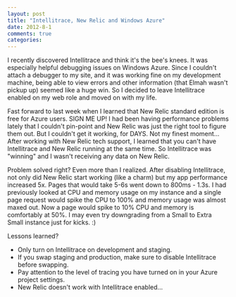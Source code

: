 ```yaml
---
layout: post
title: "Intellitrace, New Relic and Windows Azure"
date: 2012-8-1
comments: true
categories: 
---
```

<p>I recently discovered Intellitrace and think it's the bee's knees. It was especially helpful
    debugging issues on Windows Azure. Since I couldn't attach a debugger to my site, and it was
    working fine on my development machine, being able to view errors and other information
    (that Elmah wasn't pickup up) seemed like a huge win. So I decided to leave Intellitrace
    enabled on my web role and moved on with my life.</p>
<p>Fast forward to last week when I learned that New Relic standard edition is free for Azure users.
    SIGN ME UP! I had been having performance problems lately that I couldn't pin-point and New Relic
    was just the right tool to figure them out. But I couldn't get it working, for DAYS. Not my finest moment...
    After working with New Relic tech support, I learned that you can't have Intellitrace and New Relic
    running at the same time. So Intellitrace was "winning" and I wasn't receiving any data on New Relic.</p>
<p>Problem solved right? Even more than I realized. After disabling Intellitrace, not only did New Relic
    start working (like a charm) but my app performance increased 5x. Pages that would take 5-6s went
    down to 800ms - 1.3s. I had previously looked at CPU and memory usage on my instance and a single
    page request would spike the CPU to 100% and memory usage was almost maxed out. Now a page would
    spike to 10% CPU and memory is comfortably at 50%. I may even try downgrading from a Small to Extra Small instance just for kicks. :)</p>
<p>Lessons learned?</p>
<ul>
    <li>Only turn on Intellitrace on development and staging.</li>
    <li>If you swap staging and production, make sure to disable Intellitrace before swapping.</li>
    <li>Pay attention to the level of tracing you have turned on in your Azure project settings.</li>
    <li>New Relic doesn't work with Intellitrace enabled...</li>
</ul>
